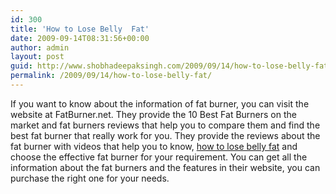 ```yaml
---
id: 300
title: 'How to Lose Belly  Fat'
date: 2009-09-14T08:31:56+00:00
author: admin
layout: post
guid: http://www.shobhadeepaksingh.com/2009/09/14/how-to-lose-belly-fat/
permalink: /2009/09/14/how-to-lose-belly-fat/
---
```

If you want to know about the information of fat burner, you can visit the website at FatBurner.net. They provide the 10 Best Fat Burners on the market and fat burners reviews that help you to compare them and find the best fat burner that really work for you. They provide the reviews about the fat burner with videos that help you to know, [how to lose belly fat](http://fatburner.net/) and choose the effective fat burner for your requirement. You can get all the information about the fat burners and the features in their website, you can purchase the right one for your needs.
